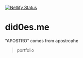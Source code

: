[![Netlify Status](https://api.netlify.com/api/v1/badges/5ada283e-66ba-4267-b44b-67c98f925445/deploy-status)](https://app.netlify.com/sites/vigilant-wescoff-d7fab5/deploys)
# did0es.me
"APOSTRO" comes from apostrophe
> portfolio
